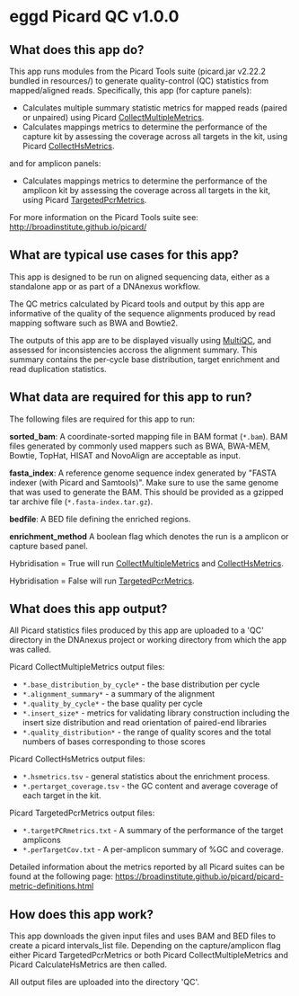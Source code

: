 # eggd Picard QC v1.0.0
## What does this app do?
This app runs modules from the Picard Tools suite (picard.jar v2.22.2 bundled in resources/) to generate quality-control (QC) statistics from mapped/aligned reads. Specifically, this app (for capture panels):
* Calculates multiple summary statistic metrics for mapped reads (paired or unpaired) using Picard [CollectMultipleMetrics](https://broadinstitute.github.io/picard/command-line-overview.html#CollectMultipleMetrics).
* Calculates mappings metrics to determine the performance of the capture kit by assessing the coverage across all targets in the kit, using Picard [CollectHsMetrics](https://broadinstitute.github.io/picard/command-line-overview.html#CollectHsMetrics).

and for amplicon panels:
* Calculates mappings metrics to determine the performance of the amplicon kit by assessing the coverage across all targets in the kit, using Picard [TargetedPcrMetrics](https://broadinstitute.github.io/picard/command-line-overview.html#TargetedPcrMetrics).

For more information on the Picard Tools suite see: http://broadinstitute.github.io/picard/

## What are typical use cases for this app?
This app is designed to be run on aligned sequencing data, either as a standalone app or as part of a DNAnexus workflow.  

The QC metrics calculated by Picard tools and output by this app are informative of the quality of the sequence alignments produced by read mapping software such as BWA and Bowtie2.

The outputs of this app are to be displayed visually using [MultiQC](http://multiqc.info/), and assessed for inconsistencies accross the alignment summary. This summary contains the per-cycle base distribution, target enrichment and read duplication statistics.

## What data are required for this app to run?
The following files are required for this app to run:

**sorted_bam**:
A coordinate-sorted mapping file in BAM format (`*.bam`). BAM files generated by commonly used mappers such as BWA, BWA-MEM, Bowtie, TopHat, HISAT and NovoAlign are acceptable as input. 

**fasta_index**:
A reference genome sequence index generated by "FASTA indexer (with Picard and Samtools)". Make sure to use the same genome that was used to generate the BAM. This should be provided as a gzipped tar archive file (`*.fasta-index.tar.gz`).

**bedfile**:
A BED file defining the enriched regions.

**enrichment_method**
A boolean flag which denotes the run is a amplicon or capture based panel. 

Hybridisation = True will run [CollectMultipleMetrics](https://broadinstitute.github.io/picard/command-line-overview.html#CollectMultipleMetrics) and [CollectHsMetrics](https://broadinstitute.github.io/picard/command-line-overview.html#CollectHsMetrics). 

Hybridisation = False will run [TargetedPcrMetrics](https://broadinstitute.github.io/picard/command-line-overview.html#TargetedPcrMetrics).

## What does this app output?
All Picard statistics files produced by this app are uploaded to a 'QC' directory in the DNAnexus project or working directory from which the app was called.

Picard CollectMultipleMetrics output files:
* `*.base_distribution_by_cycle*` - the base distribution per cycle
* `*.alignment_summary*` - a summary of the alignment
* `*.quality_by_cycle*` - the base quality per cycle
* `*.insert_size*` - metrics for validating library construction including the insert size distribution and read orientation of paired-end libraries
* `*.quality_distribution*` - the range of quality scores and the total numbers of bases corresponding to those scores

Picard CollectHsMetrics output files:
* `*.hsmetrics.tsv` - general statistics about the enrichment process. 
* `*.pertarget_coverage.tsv` - the GC content and average coverage of each target in the kit.

Picard TargetedPcrMetrics output files:
* `*.targetPCRmetrics.txt` - A summary of the performance of the target amplicons
* `*.perTargetCov.txt` - A per-amplicon summary of %GC and coverage.


Detailed information about the metrics reported by all Picard suites can be found at the following page:
https://broadinstitute.github.io/picard/picard-metric-definitions.html

## How does this app work?
This app downloads the given input files and uses BAM and BED files to create a picard intervals_list file. 
Depending on the capture/amplicon flag either Picard TargetedPcrMetrics or both Picard CollectMultipleMetrics and Picard CalculateHsMetrics are then called. 

All output files are uploaded into the directory 'QC'.
